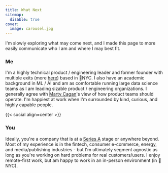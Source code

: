 ```yaml
---
title: What Next
sitemap:
  disable: true
cover:
  image: carousel.jpg
---
```

I'm slowly exploring what may come next, and I made this page to more easily communicate who I am and where I may best fit.

### Me
I'm a highly technical product / engineering leader and former founder with multiple exits (more [here](/)) based in 🗽NYC. I also have an academic background in ML / AI and am as comfortable running large data science teams as I am leading sizable product / engineering organizations. I generally agree with [Marty Cagan](https://www.svpg.com)'s view of how product teams should operate. I'm happiest at work when I'm surrounded by kind, curious, and highly capable people.

{{< social align=center >}}

### You
Ideally, you're a company that is at a [Series A](https://www.ycombinator.com/library/Ek-stages-of-startups#series-a) stage or anywhere beyond.  Most of my experience is in the fintech, consumer e-commerce, energy, and media/publishing industries - but I'm ultimately segment agnostic as long as you're working on hard problems for real customers/users.  I enjoy remote-first work, but am happy to work in an in-person environment (in 🗽 NYC).